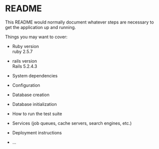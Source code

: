 # README

This README would normally document whatever steps are necessary to get the
application up and running.

Things you may want to cover:

* Ruby version<br>
ruby 2.5.7

* rails version<br>
Rails 5.2.4.3

* System dependencies

* Configuration

* Database creation

* Database initialization

* How to run the test suite

* Services (job queues, cache servers, search engines, etc.)

* Deployment instructions

* ...
